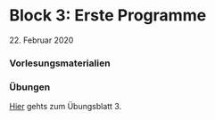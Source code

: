 # Block 3: Erste Programme

 22\. Februar 2020

### Vorlesungsmaterialien


### Übungen
[Hier](uebungen3.md) gehts zum Übungsblatt 3.

